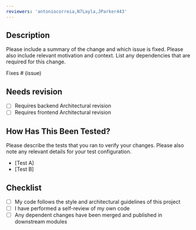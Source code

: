 ```yaml
---
reviewers: 'antoniocorreia,N7Layla,JParker443'
---
```


## Description

Please include a summary of the change and which issue is fixed. Please also include relevant motivation and context. List any dependencies that are required for this change.

Fixes # (issue)

## Needs revision

- [ ] Requires backend Architectural revision
- [ ] Requires frontend Architectural revision 

## How Has This Been Tested?

Please describe the tests that you ran to verify your changes. Please also note any relevant details for your test configuration.

- [Test A]
- [Test B]

## Checklist

- [ ] My code follows the style and architectural guidelines of this project
- [ ] I have performed a self-review of my own code
- [ ] Any dependent changes have been merged and published in downstream modules
